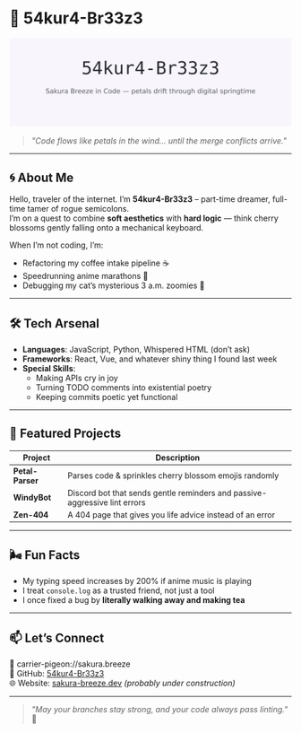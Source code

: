 # 🌸 54kur4-Br33z3

<p align="center">
  <img src="sakura_breeze_banner.svg" alt="54kur4-Br33z3 — Sakura Breeze Banner" />
</p>

> *"Code flows like petals in the wind… until the merge conflicts arrive."*

---

## 🌀 About Me
Hello, traveler of the internet. I’m **54kur4-Br33z3** – part-time dreamer, full-time tamer of rogue semicolons.  
I’m on a quest to combine **soft aesthetics** with **hard logic** — think cherry blossoms gently falling onto a mechanical keyboard.  

When I’m not coding, I’m:
- Refactoring my coffee intake pipeline ☕
- Speedrunning anime marathons 🎌
- Debugging my cat’s mysterious 3 a.m. zoomies 🐾

---

## 🛠 Tech Arsenal
- **Languages**: JavaScript, Python, Whispered HTML (don’t ask)
- **Frameworks**: React, Vue, and whatever shiny thing I found last week
- **Special Skills**: 
  - Making APIs cry in joy
  - Turning TODO comments into existential poetry
  - Keeping commits poetic yet functional

---

## 🌸 Featured Projects
| Project | Description |
|---------|-------------|
| **Petal-Parser** | Parses code & sprinkles cherry blossom emojis randomly |
| **WindyBot** | Discord bot that sends gentle reminders and passive-aggressive lint errors |
| **Zen-404** | A 404 page that gives you life advice instead of an error |

---

## 🌬 Fun Facts
- My typing speed increases by 200% if anime music is playing
- I treat `console.log` as a trusted friend, not just a tool
- I once fixed a bug by **literally walking away and making tea**

---

## 📫 Let’s Connect
💌 carrier-pigeon://sakura.breeze  
🐙 GitHub: [54kur4-Br33z3](https://github.com/54kur4-Br33z3)  
🌐 Website: [sakura-breeze.dev](https://sakura-breeze.dev) *(probably under construction)*

---

> *"May your branches stay strong, and your code always pass linting."* 🌸

